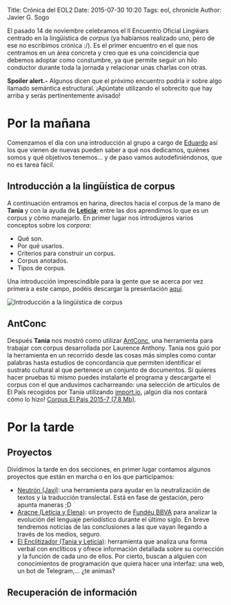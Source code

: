 Title: Crónica del EOL2
Date: 2015-07-30 10:20
Tags: eol, chronicle
Author: Javier G. Sogo

El pasado 14 de noviembre celebramos el II Encuentro Oficial Lingẅars centrado en la lingüística de *corpus* (ya habíamos realizado uno,
pero de ese no escribimos crónica :/). Es el primer encuentro en el que nos centramos en un área concreta y creo que es una
coincidencia que debemos adoptar como constumbre, ya que permite seguir un hilo conductor durante toda la jornada y relacionar
unas charlas con otras.

**Spoiler alert.-** Algunos dicen que el próximo encuentro podría ir sobre algo llamado semántica estructural. ¡Apúntate utilizando
el sobrecito que hay arriba y serás pertinentemente avisado!


# Por la mañana

Comenzamos el día con una introducción al grupo a cargo de [Eduardo](https://twitter.com/ebaste) así los que vienen de nuevas
pueden saber a qué nos dedicamos, quiénes somos y qué objetivos tenemos... y de paso vamos autodefiniéndonos, que no es tarea fácil.

## Introducción a la lingüística de corpus

A continuación entramos en harina, directos hacia el corpus de la mano de **Tania** y con la ayuda de **[Leticia](https://twitter.com/nimbusaeta)**;
entre las dos aprendimos lo que es un corpus y cómo manejarlo. En primer lugar nos introdujeros varios conceptos sobre los *corpora*:

* Qué son.
* Por qué usarlos.
* Criterios para construir un corpus.
* Corpus anotados.
* Tipos de corpus.

Una introducción imprescindible para la gente que se acerca por vez primera a este campo, podéis descargar la presentación
[aquí]({filename}/extra/eol-2-intro_to_corpus.pdf).

![Introducción a la lingüística de corpus]({filename}/images/lw-043.jpg)

## AntConc

Después **Tania** nos mostró como utilizar [AntConc](http://www.laurenceanthony.net/software.html), una herramienta para
trabajar con corpus desarrollada por Laurence Anthony. Tania nos guió por la herramienta en un recorrido desde las cosas
más simples como contar palabras hasta estudios de concordancia que permiten identificar el sustrato cultural al que 
pertenece un conjunto de documentos.
Si quieres hacer pruebas tú mismo puedes instalarte el programa y descargarte el corpus con el que anduvimos cacharreando:
una selección de artículos de El País recogidos por Tania utilizando [import.io](https://import.io/), ¡algún día nos contará 
cómo lo hizo! [Corpus El Pais 2015-7 (7,8 Mb)]({filename}/extra/eol-2-corpus-Pais_2015_7.zip).


# Por la tarde

## Proyectos

Dividimos la tarde en dos secciones, en primer lugar contamos algunos proyectos que están en marcha o en los que participamos:

* [Neutrón (Javi)]({filename}/extra/eol-2-neutron.pdf): una herramienta para ayudar en la neutralización de textos y la
traducción translectal. Está en fase de gestación, pero apunta maneras ;D
* [Aracne (Leticia y Elena)]({filename}/extra/aracne.pdf): un proyecto de [Fundéu BBVA](http://www.fundeu.es/) para analizar la
evolución del lenguaje periodístico durante el último siglo. En breve tendremos noticias de las conclusiones a las que vayan
llegando a través de los medios, seguro.
* [El Enclitizador (Tania y Leticia)]({filename}/extra/eol-2-encliticos.pdf): herramienta que analiza una forma verbal con
enclíticos y ofrece información detallada sobre su corrección y la función de cada uno de ellos. Por cierto, buscan a alguien
con conocimientos de programación que quiera hacer una interfaz: una web, un bot de Telegram,... ¿te animas?

## Recuperación de información